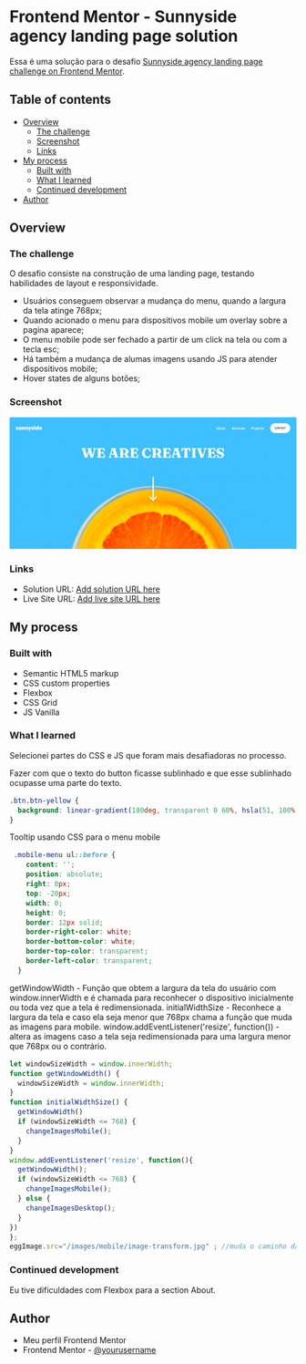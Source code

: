 # Frontend Mentor - Sunnyside agency landing page solution

Essa é uma solução para o desafio [Sunnyside agency landing page challenge on Frontend Mentor](https://www.frontendmentor.io/challenges/sunnyside-agency-landing-page-7yVs3B6ef). 

## Table of contents

- [Overview](#overview)
  - [The challenge](#the-challenge)
  - [Screenshot](#screenshot)
  - [Links](#links)
- [My process](#my-process)
  - [Built with](#built-with)
  - [What I learned](#what-i-learned)
  - [Continued development](#continued-development)
- [Author](#author)



## Overview

### The challenge

O desafio consiste na construção de uma landing page, testando habilidades de layout e responsividade.

- Usuários conseguem observar a mudança do menu, quando a largura da tela atinge 768px;
- Quando acionado o menu para dispositivos mobile um overlay sobre a pagina aparece;
- O menu mobile pode ser fechado a partir de um click na tela ou com a tecla esc;
- Há também a mudança de alumas imagens usando JS para atender dispositivos mobile;
- Hover states de alguns botões;

### Screenshot

![Design preview for the Sunnyside agency landing page coding challenge](./images/desktop-byme.JPG)


### Links

- Solution URL: [Add solution URL here](https://your-solution-url.com)
- Live Site URL: [Add live site URL here](https://your-live-site-url.com)

## My process

### Built with

- Semantic HTML5 markup
- CSS custom properties
- Flexbox
- CSS Grid
- JS Vanilla 


### What I learned

Selecionei partes do CSS e JS que foram mais desafiadoras no processo.


Fazer com que o texto do button ficasse sublinhado e que esse sublinhado ocupasse uma parte do texto.

```css
.btn.btn-yellow {
  background: linear-gradient(180deg, transparent 0 60%, hsla(51, 100%, 49%, 0.4) 60% 90%, transparent 90% 100%);
}
```
Tooltip usando CSS para o menu mobile

```css
 .mobile-menu ul::before {
    content: '';
    position: absolute;
    right: 0px;
    top: -20px;
    width: 0;
    height: 0;
    border: 12px solid;
    border-right-color: white;
    border-bottom-color: white;
    border-top-color: transparent;
    border-left-color: transparent;
  }
  ```
getWindowWidth - Função que obtem a largura da tela do usuário com window.innerWidth e é chamada para reconhecer o dispositivo inicialmente ou toda vez que a tela é redimensionada.
initialWidthSize - Reconhece a largura da tela e caso ela seja menor que 768px chama a função que muda as imagens para mobile.
window.addEventListener('resize', function()) - altera as imagens caso a tela seja redimensionada para uma largura menor que 768px ou o contrário.

```js
let windowSizeWidth = window.innerWidth;
function getWindowWidth() {
  windowSizeWidth = window.innerWidth;
}
function initialWidthSize() {
  getWindowWidth()
  if (windowSizeWidth <= 768) {
    changeImagesMobile();
  }
}
window.addEventListener('resize', function(){
  getWindowWidth();
  if (windowSizeWidth <= 768) {
    changeImagesMobile();
  } else {
    changeImagesDesktop();
  }
})
};
eggImage.src="/images/mobile/image-transform.jpg" ; //muda o caminho da imagem no HTML
```


### Continued development

Eu tive dificuldades com Flexbox para a section About.



## Author

- Meu perfil Frontend Mentor
- Frontend Mentor - [@yourusername](https://www.frontendmentor.io/profile/Phses)


